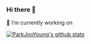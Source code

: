 ### Hi there 👋
🔭 I’m currently working on

<!--
**jooyoung0525/jooyoung0525** is a ✨ _special_ ✨ repository because its `README.md` (this file) appears on your GitHub profile.

Here are some ideas to get you started:

- 🔭 I’m currently working on ...
- 🌱 I’m currently learning ...
- 👯 I’m looking to collaborate on ...
- 🤔 I’m looking for help with ...
- 💬 Ask me about ...
- 📫 How to reach me: ...
- 😄 Pronouns: ...
- ⚡ Fun fact: ...
-->

[![ParkJooYoung's github stats](https://github-readme-stats.vercel.app/api?username=ParkJooYoung)](https://github.com/anuraghazra/github-readme-stats)
